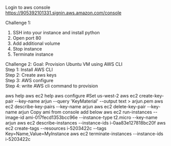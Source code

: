 Login to aws console
https://905392101331.signin.aws.amazon.com/console

Challenge 1:
1. SSH into your instance and install python
2. Open port 80
3. Add additional volume
4. Stop instance
5. Terminate instance


Challenge 2:
Goal: Provision Ubuntu VM using AWS CLI  <br>
Step 1: Install AWS CLI <br>
Step 2: Create aws keys <br>
Step 3: AWS configure <br>
Step 4: write AWS cli command to provision <br>


aws help
aws ec2 help
aws configure
#Set us-west-2
aws ec2 create-key-pair --key-name arjun --query 'KeyMaterial' --output text > arjun.pem
aws ec2 describe-key-pairs --key-name arjun
aws ec2 delete-key-pair --key-name arjun
Copy ami from console add below
aws ec2 run-instances --image-id ami-017fecd1353bcc96e --instance-type t2.micro --key-name arjun
aws ec2 describe-instances --instance-ids i-0aa83e127818bc20f
aws ec2 create-tags --resources i-5203422c --tags Key=Name,Value=MyInstance
aws ec2 terminate-instances --instance-ids i-5203422c




